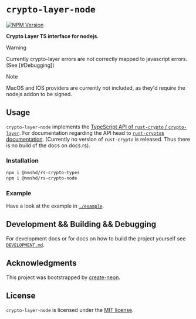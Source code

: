 # `crypto-layer-node`

[![NPM Version](https://img.shields.io/npm/v/%40nmshd%2Frs-crypto-node)](https://www.npmjs.com/package/@nmshd/rs-crypto-node)

**Crypto Layer TS interface for nodejs.**

> [!WARNING]
> Currently crypto-layer errors are not correctly mapped to javascript errors. (See [#Debugging])

> [!NOTE]
> MacOS and IOS providers are currently not included, as they'd require the nodejs addon to be signed.

## Usage

`crypto-layer-node` implements the [TypeScript API of `rust-crypto` / `crypto-layer`](https://github.com/nmshd/rust-crypto/tree/main/ts-types).
For documentation regarding the API head to [`rust-crypto`s documentation](https://github.com/nmshd/rust-crypto). 
(Currently no version of `rust-crypto` is released. Thus there is no build of the docs on docs.rs).

### Installation

```sh
npm i @nmshd/rs-crypto-types
npm i @nmshd/rs-crypto-node
```

### Example

Have a look at the example in [`./example`](./example/index.ts).

## Development && Building && Debugging

For development docs or for docs on how to build the project yourself see [`DEVELOPMENT.md`](./DEVELOPMENT.md).

## Acknowledgments

This project was bootstrapped by [create-neon](https://www.npmjs.com/package/create-neon).

## License

`crypto-layer-node` is licensed under the [MIT license](./LICENSE).
